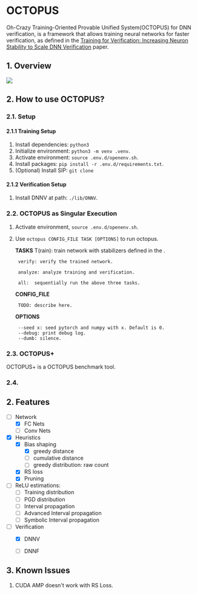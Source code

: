 # OCTOPUS
Oh-Crazy Training-Oriented Provable Unified System(OCTOPUS) for DNN verification, is a framework that allows training neural networks for faster verification, as defined in the [Training for Verification: Increasing Neuron Stability to Scale DNN Verification](link) paper.


## 1. Overview

![](overview.png|width=500)


## 2. How to use OCTOPUS?
### 2.1. Setup
#### 2.1.1 Training Setup
1. Install dependencies: `python3`
2. Initialize environment: `python3 -m venv .venv`.
3. Activate environment: `source .env.d/openenv.sh`.
4. Install packages: `pip install -r .env.d/requirements.txt`.
5. (Optional) Install SIP: `git clone `
#### 2.1.2 Verification Setup
1. Install DNNV at path: `./lib/DNNV`.

### 2.2. OCTOPUS as Singular Execution
1. Activate environment, `source .env.d/openenv.sh`.
2. Use `octopus CONFIG_FILE TASK [OPTIONS]` to run octopus.

    **TASKS**
        T(rain): train network with stabilizers defined in the .

        verify: verify the trained network.

        analyze: analyze training and verification.

        all:  sequentially run the above three tasks.

    **CONFIG_FILE**
        
        TODO: describe here.

    **OPTIONS**

        --seed x: seed pytorch and numpy with x. Default is 0.
        --debug: print debug log.
        --dumb: silence.

### 2.3. OCTOPUS+
OCTOPUS+ is a OCTOPUS benchmark tool.

### 2.4. 

## 2. Features
* [ ] Network
  * [x] FC Nets
  * [ ] Conv Nets
* [x] Heuristics
  * [x] Bias shaping
    * [x] greedy distance
    * [ ] cumulative distance
    * [ ] greedy distribution: raw count
  * [x] RS loss
  * [x] Pruning
* [ ] ReLU estimations: 
  * [ ] Training distribution
  * [ ] PGD distribution
  * [ ] Interval propagation
  * [ ] Advanced Interval propagation
  * [ ] Symbolic Interval propagation
* [ ] Verification
  * [x] DNNV
  * [ ] DNNF


## 3. Known Issues
1. CUDA AMP doesn't work with RS Loss.